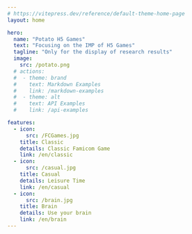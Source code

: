 ```yaml
---
# https://vitepress.dev/reference/default-theme-home-page
layout: home

hero:
  name: "Potato H5 Games"
  text: "Focusing on the IMP of H5 Games"
  tagline: "Only for the display of research results"
  image:
    src: /potato.png
  # actions:
  #  - theme: brand
  #    text: Markdown Examples
  #    link: /markdown-examples
  #  - theme: alt
  #    text: API Examples
  #    link: /api-examples

features:
  - icon: 
      src: /FCGames.jpg
    title: Classic
    details: Classic Famicom Game
    link: /en/classic
  - icon: 
      src: /casual.jpg
    title: Casual
    details: Leisure Time
    link: /en/casual
  - icon: 
      src: /brain.jpg
    title: Brain
    details: Use your brain
    link: /en/brain
---
```


